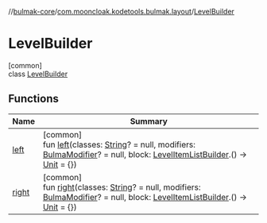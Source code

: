 //[bulmak-core](../../../index.md)/[com.mooncloak.kodetools.bulmak.layout](../index.md)/[LevelBuilder](index.md)

# LevelBuilder

[common]\
class [LevelBuilder](index.md)

## Functions

| Name | Summary |
|---|---|
| [left](left.md) | [common]<br>fun [left](left.md)(classes: [String](https://kotlinlang.org/api/core/kotlin-stdlib/kotlin/-string/index.html)? = null, modifiers: [BulmaModifier](../../com.mooncloak.kodetools.bulmak.modifier/-bulma-modifier/index.md)? = null, block: [LevelItemListBuilder](../-level-item-list-builder/index.md).() -&gt; [Unit](https://kotlinlang.org/api/core/kotlin-stdlib/kotlin/-unit/index.html) = {}) |
| [right](right.md) | [common]<br>fun [right](right.md)(classes: [String](https://kotlinlang.org/api/core/kotlin-stdlib/kotlin/-string/index.html)? = null, modifiers: [BulmaModifier](../../com.mooncloak.kodetools.bulmak.modifier/-bulma-modifier/index.md)? = null, block: [LevelItemListBuilder](../-level-item-list-builder/index.md).() -&gt; [Unit](https://kotlinlang.org/api/core/kotlin-stdlib/kotlin/-unit/index.html) = {}) |
